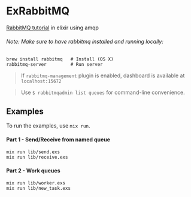 # ExRabbitMQ

[RabbitMQ tutorial](https://www.rabbitmq.com/tutorials/tutorial-one-elixir.html) in elixir using amqp

###### Note:  Make sure to have rabbitmq installed and running locally:
```
brew install rabbitmq   # Install (OS X)
rabbitmq-server         # Run server
```

> If `rabbitmq-management` plugin is enabled, dashboard is available at `localhost:15672`

> Use `$ rabbitmqadmin list queues` for command-line convenience.

## Examples

To run the examples, use `mix run`.

#### Part 1 - Send/Receive from named queue

```
mix run lib/send.exs
mix run lib/receive.exs
```

#### Part 2 - Work queues

```
mix run lib/worker.exs
mix run lib/new_task.exs
```
